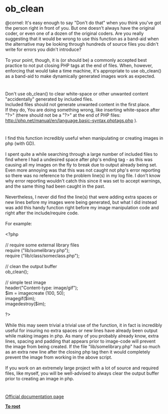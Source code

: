 # ob_clean




<div class="phpcode"><span class="html">
@cornel: It&apos;s easy enough to say &quot;Don&apos;t do that&quot; when you think you&apos;ve got the person right in front of you. But one doesn&apos;t always have the original coder, or even one of a dozen of the original coders. Are you really suggesting that it would be wrong to use this function as a band-aid when the alternative may be looking through hundreds of source files you didn&apos;t write for errors you didn&apos;t introduce?<br><br>To your point, though, it is (or should be) a commonly accepted best practice to not put closing PHP tags at the end of files. When, however, enforcing that would take a time machine, it&apos;s appropriate to use ob_clean() as a band-aid to make dynamically generated images work as expected.</span>
</div>
  

#


<div class="phpcode"><span class="html">
Don&apos;t use ob_clean() to clear white-space or other unwanted content &quot;accidentally&quot; generated by included files.<br>Included files should not generate unwanted content in the first place.<br>If they do, You are doing something wrong, like inserting white-space after &quot;?&gt;&quot; (there should not be a &quot;?&gt;&quot; at the end of PHP files: <a href="http://php.net/manual/en/language.basic-syntax.phptags.php" rel="nofollow" target="_blank">http://php.net/manual/en/language.basic-syntax.phptags.php</a> ).</span>
</div>
  

#


<div class="phpcode"><span class="html">
I find this function incredibly useful when manipulating or creating images in php (with GD).<br><br>I spent quite a while searching through a large number of included files to find where I had a undesired space after php&apos;s ending tag - as this was causing all my images on the fly to break due to output already being set. Even more annoying was that this was not caught not php&apos;s error reporting so there was no reference to the problem line(s) in my log file. I don&apos;t know why error reporting wouldn&apos;t catch this since it was set to accept warnings, and the same thing had been caught in the past.<br><br>Nevertheless, I never did find the line(s) that were adding extra spaces or new lines before my images were being generated, but what I did instead was add this handy function right before my image manipulation code and right after the include/require code.<br><br>For example:<br><br><span class="default">&lt;?php<br><br></span><span class="comment">// require some external library files<br></span><span class="keyword">require (</span><span class="string">&quot;lib/somelibrary.php&quot;</span><span class="keyword">);<br>require (</span><span class="string">&quot;lib/class/someclass.php&quot;</span><span class="keyword">);<br><br></span><span class="comment">// clean the output buffer<br></span><span class="default">ob_clean</span><span class="keyword">();<br><br></span><span class="comment">// simple test image<br></span><span class="default">header</span><span class="keyword">(</span><span class="string">&quot;Content-type: image/gif&quot;</span><span class="keyword">);<br></span><span class="default">$im </span><span class="keyword">= </span><span class="default">imagecreate </span><span class="keyword">(</span><span class="default">100</span><span class="keyword">, </span><span class="default">50</span><span class="keyword">);<br></span><span class="default">imagegif</span><span class="keyword">(</span><span class="default">$im</span><span class="keyword">);<br></span><span class="default">imagedestroy</span><span class="keyword">(</span><span class="default">$im</span><span class="keyword">);<br><br></span><span class="default">?&gt;<br></span><br>While this may seem trivial a trivial use of the function, it in fact is incredibly useful for insuring no extra spaces or new lines have already been output while making images in php. As many of you probably already know, extra lines, spacing and padding that appears prior to image-code will prevent the image from being created. If the file &quot;lib/somelibrary.php&quot; had so much as an extra new line after the closing php tag then it would completely prevent the image from working in the above script.<br><br>If you work on an extremely large project with a lot of source and required files, like myself, you will be well-advised to always clear the output buffer prior to creating an image in php.</span>
</div>
  

#

[Official documentation page](https://www.php.net/manual/en/function.ob-clean.php)

**[To root](/)**